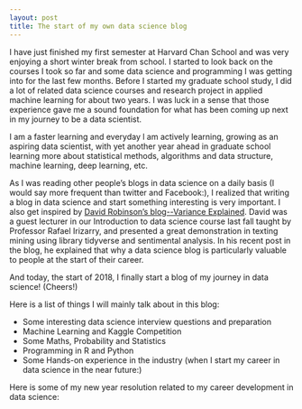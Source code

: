 ```yaml
---
layout: post
title: The start of my own data science blog
---
```


I have just finished my first semester at Harvard Chan School and was very enjoying a short winter break from school. I started to look back on the courses I took so far and some data science and programming I was getting into for the last few months. Before I started my graduate school study, I did a lot of related data science courses and research project in applied machine learning for about two years. I was luck in a sense that those experience gave me a sound foundation for what has been coming up next in my journey to be a data scientist.

I am a faster learning and everyday l am actively learning, growing as an aspiring data scientist, with yet another year ahead in graduate school learning more about statistical methods, algorithms and data structure, machine learning, deep learning, etc.

As I was reading other people’s blogs in data science on a daily basis (I would say more frequent than twitter and Facebook:), I realized that writing a blog in data science and start something interesting is very important. I also get inspired by [David Robinson’s blog--Variance Explained](http://varianceexplained.org). David was a guest lecturer in our Introduction to data science course last fall taught by Professor Rafael Irizarry, and presented a great demonstration in texting mining using library tidyverse and sentimental analysis. In his recent post in the blog, he explained that why a data science blog is particularly valuable to people at the start of their career.

And today, the start of 2018, I finally start a blog of my journey in data science! (Cheers!)

Here is a list of things I will mainly talk about in this blog:

- Some interesting data science interview questions and preparation
- Machine Learning and Kaggle Competition
- Some Maths, Probability and Statistics
- Programming in R and Python
- Some Hands-on experience in the industry (when I start my career in data science in the near future:)

Here is some of my new year resolution related to my career development in data science:

